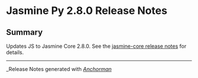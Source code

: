 # Jasmine Py 2.8.0 Release Notes

## Summary

Updates JS to Jasmine Core 2.8.0. See the
[jasmine-core release notes](https://github.com/jasmine/jasmine/blob/master/release_notes/2.8.0.md)
for details.


------

_Release Notes generated with _[Anchorman](http://github.com/infews/anchorman)_
